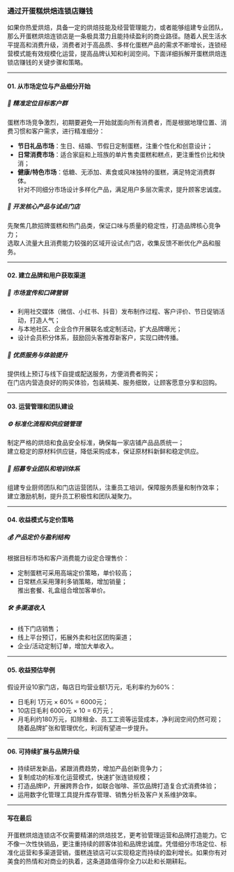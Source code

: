 ### 通过开蛋糕烘焙连锁店赚钱  
如果你热爱烘焙，具备一定的烘焙技能及经营管理能力，或者能够组建专业团队，那么开蛋糕烘焙连锁店是一条极具潜力且能持续盈利的商业路径。随着人民生活水平提高和消费升级，消费者对于高品质、多样化蛋糕产品的需求不断增长，连锁经营模式能有效规模化运营，提高品牌认知和利润空间。下面详细拆解开蛋糕烘焙连锁店赚钱的关键步骤和策略。  

---  
#### 01. 从市场定位与产品细分开始  
##### 🎯 精准定位目标客户群  
蛋糕市场竞争激烈，初期要避免一开始就面向所有消费者，而是根据地理位置、消费习惯和客户需求，进行精准细分：  
* **节日礼品市场**：生日、结婚、节假日定制蛋糕，注重个性化和创意设计；  
* **日常消费市场**：适合家庭和上班族的单片售卖蛋糕和糕点，更注重性价比和快消；  
* **健康/特色市场**：低糖、无添加、素食或风味独特的蛋糕，满足特定消费群体。  
针对不同细分市场设计多样化产品，满足用户多层次需求，提升顾客忠诚度。  

##### 🌱 开发核心产品与试点门店  
先聚焦几款招牌蛋糕和热门品类，保证口味与质量的稳定性，打造品牌核心竞争力；  
选取人流量大且消费能力较强的区域开设试点门店，收集反馈不断优化产品和服务。  

---  
#### 02. 建立品牌和用户获取渠道  
##### 📢 市场宣传和口碑营销  
* 利用社交媒体（微信、小红书、抖音）发布制作过程、客户评价、节日促销活动，打造人气；  
* 与本地社区、企业合作开展联名或定制活动，扩大品牌曝光；  
* 设计会员积分体系，鼓励回头客推荐新客户，实现口碑传播。  

##### 🔧 优质服务与体验提升  
提供线上预订与线下自提或配送服务，方便消费者购买；  
在门店内营造良好的购买体验，包装精美、服务细致，让顾客愿意分享和回购。  

---  
#### 03. 运营管理和团队建设  
##### ⚙️ 标准化流程和供应链管理  
制定严格的烘焙和食品安全标准，确保每一家店铺产品品质统一；  
建立稳定的原材料供应链，降低采购成本，保证原材料新鲜和稳定供应。  

##### 🤝 招募专业团队和培训体系  
组建专业厨师团队和门店运营团队，注重员工培训，保障服务质量和制作效率；  
建立激励机制，提升员工积极性和团队凝聚力。  

---  
#### 04. 收益模式与定价策略  
##### 💰 产品定价与盈利结构  
根据目标市场和客户消费能力设定合理售价：  
* 定制蛋糕可采用高端定价策略，单价较高；  
* 日常糕点采用薄利多销策略，增加销量；  
推出套餐、礼盒组合增加客单价。  

##### 🛠️ 多渠道收入  
* 线下门店销售；  
* 线上平台预订，拓展外卖和社区团购渠道；  
* 企业/活动定制订单，增加大单收入。  

---  
#### 05. 收益预估举例  
假设开设10家门店，每店日均营业额1万元，毛利率约为60%：  
* 日毛利 1万元 × 60% = 6000元；  
* 10店日毛利 6000元 × 10 = 6万元；  
* 月毛利约180万元，扣除租金、员工工资等运营成本，净利润空间仍然可观；  
随着品牌扩张和管理优化，利润有望进一步提升。  

---  
#### 06. 可持续扩展与品牌升级  
* 持续研发新品，紧跟消费趋势，增加产品创新竞争力；  
* 复制成功的标准化运营模式，快速扩张连锁规模；  
* 打造品牌IP，开展跨界合作，如联合咖啡、茶饮品牌打造复合式消费体验；  
* 运用数字化管理工具提升库存管理、销售分析及客户关系维护效率。  

---  
#### 写在最后  
开蛋糕烘焙连锁店不仅需要精湛的烘焙技艺，更考验管理运营和品牌打造能力。它不像一次性快销品，更注重持续的顾客体验和品牌忠诚度。凭借细分市场定位、标准化运营和多渠道营销，蛋糕连锁店可以实现稳定而持续的盈利增长。如果你有对美食的热情和对商业的执着，这条道路值得你全力以赴和长期耕耘。  

